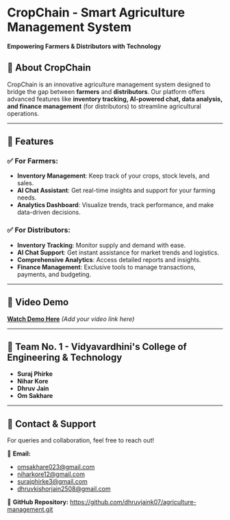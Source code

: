 # CropChain - Smart Agriculture Management System

**Empowering Farmers & Distributors with Technology**

## 🚀 About CropChain
CropChain is an innovative agriculture management system designed to bridge the gap between **farmers** and **distributors**. Our platform offers advanced features like **inventory tracking, AI-powered chat, data analysis, and finance management** (for distributors) to streamline agricultural operations.

---

## 🌟 Features

### ✅ For Farmers:
- **Inventory Management**: Keep track of your crops, stock levels, and sales.
- **AI Chat Assistant**: Get real-time insights and support for your farming needs.
- **Analytics Dashboard**: Visualize trends, track performance, and make data-driven decisions.

### ✅ For Distributors:
- **Inventory Tracking**: Monitor supply and demand with ease.
- **AI Chat Support**: Get instant assistance for market trends and logistics.
- **Comprehensive Analytics**: Access detailed reports and insights.
- **Finance Management**: Exclusive tools to manage transactions, payments, and budgeting.

---

## 🎥 Video Demo
[**Watch Demo Here**](#) *(Add your video link here)*

---

## 👥 Team No. 1 - Vidyavardhini's College of Engineering & Technology
- **Suraj Phirke**
- **Nihar Kore**
- **Dhruv Jain**
- **Om Sakhare**

---

## 📩 Contact & Support
For queries and collaboration, feel free to reach out!

📧 **Email:** 
- omsakhare023@gmail.com 
- niharkore12@gmail.com 
- surajphirke3@gmail.com 
- dhruvkishorjain2508@gmail.com   

📌 **GitHub Repository:** https://github.com/dhruvjaink07/agriculture-management.git

